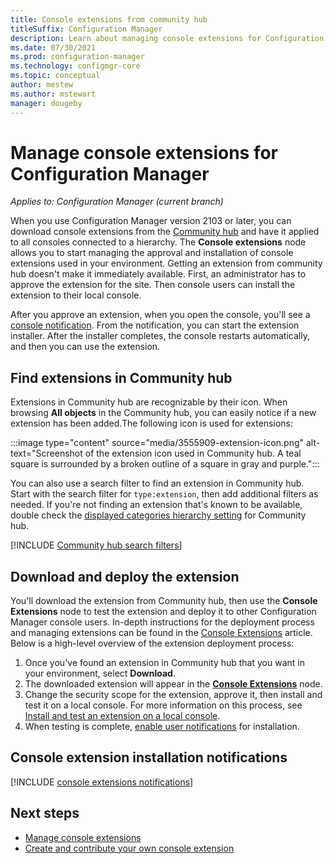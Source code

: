 ```yaml
---
title: Console extensions from community hub
titleSuffix: Configuration Manager
description: Learn about managing console extensions for Configuration Manager
ms.date: 07/30/2021
ms.prod: configuration-manager
ms.technology: configmgr-core
ms.topic: conceptual
author: mestew
ms.author: mstewart
manager: dougeby
---
```


# Manage console extensions for Configuration Manager

*Applies to: Configuration Manager (current branch)*

When you use Configuration Manager version 2103 or later, you can download console extensions from the [Community hub](community-hub.md) and have it applied to all consoles connected to a hierarchy. The **Console extensions** node allows you to start managing the approval and installation of console extensions used in your environment. Getting an extension from community hub doesn't make it immediately available. First, an administrator has to approve the extension for the site. Then console users can install the extension to their local console.

After you approve an extension, when you open the console, you'll see a [console notification](#bkmk_notification). From the notification, you can start the extension installer. After the installer completes, the console restarts automatically, and then you can use the extension.

## Find extensions in Community hub

Extensions in Community hub are recognizable by their icon. When browsing **All objects** in the Community hub, you can easily notice if a new extension has been added.The following icon is used for extensions:

:::image type="content" source="media/3555909-extension-icon.png" alt-text="Screenshot of the extension icon used in Community hub. A teal square is surrounded by a broken outline of a square in gray and purple.":::

You can also use a search filter to find an extension in Community hub. Start with the search filter for `type:extension`, then add additional filters as needed.  If you're not finding an extension that's known to be available, double check the [displayed categories hierarchy setting](community-hub.md#bkmk_category) for Community hub.  

[!INCLUDE [Community hub search filters](includes/community-hub-search-filter.md)]

## Download and deploy the extension

You'll download the extension from Community hub, then use the **Console Extensions** node to test the extension and deploy it to other Configuration Manager console users. In-depth instructions for the deployment process and managing extensions can be found in the [Console Extensions](admin-console-extensions.md) article. Below is a high-level overview of the extension deployment process: 

1. Once you've found an extension in Community hub that you want in your environment, select **Download**.
1. The downloaded extension will appear in the [**Console Extensions**](admin-console-extensions.md) node.
1. Change the security scope for the extension, approve it, then install and test it on a local console. For more information on this process, see [Install and test an extension on a local console](admin-console-extensions.md#bkmk_local_install).
1. When testing is complete, [enable user notifications](admin-console-extensions.md#enable-user-notifications-for-extension-installation) for installation.

## <a name="bkmk_notification"></a> Console extension installation notifications
<!--3555909-->

[!INCLUDE [console extensions notifications](includes/console-extensions-notifications.md)]

## Next steps

- [Manage console extensions](admin-console-extensions.md)
- [Create and contribute your own console extension](../../../develop/core/servers/console/console-extension-register.md)
